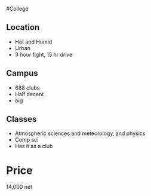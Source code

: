 #College

## Location

- Hot and Humid
- Urban
- 3 hour fight, 15 hr drive
## Campus

- 688 clubs
- Half decent
- big
## Classes
- Atmospheric sciences and meteorology, and physics
- Comp sci
- Has it as a club

# Price

14,000 net